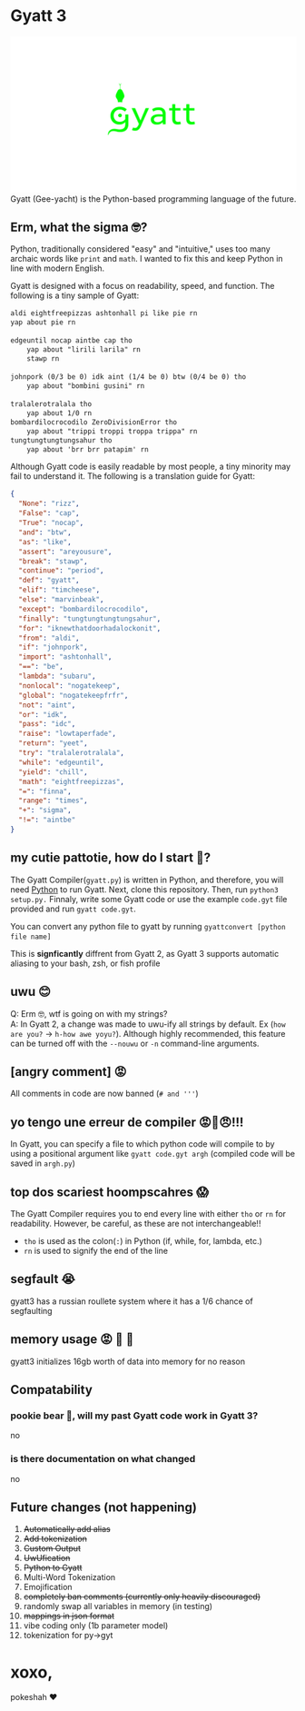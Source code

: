 # Gyatt 3
![A Logo of Gyatt in the style of Python](img/logo.png "A Logo of Gyatt in the style of Python")
Gyatt (Gee-yacht) is the Python-based programming language of the future.

## Erm, what the sigma 🤓?
Python, traditionally considered "easy" and "intuitive," uses too many archaic words like `print` and `math`. I wanted to fix this and keep Python in line with modern  English.

Gyatt is designed with a focus on readability, speed, and function.
The following is a tiny sample of Gyatt:
```applescript
aldi eightfreepizzas ashtonhall pi like pie rn
yap about pie rn

edgeuntil nocap aintbe cap tho
    yap about "lirili larila" rn
    stawp rn

johnpork (0/3 be 0) idk aint (1/4 be 0) btw (0/4 be 0) tho
    yap about "bombini gusini" rn

tralalerotralala tho
    yap about 1/0 rn
bombardilocrocodilo ZeroDivisionError tho
    yap about "trippi troppi troppa trippa" rn
tungtungtungtungsahur tho
    yap about 'brr brr patapim' rn
```

Although Gyatt code is easily readable by most people, a tiny minority may fail to understand it. The following is a translation guide for Gyatt:

```json 
{ 
  "None": "rizz",
  "False": "cap",
  "True": "nocap",
  "and": "btw",
  "as": "like",
  "assert": "areyousure",
  "break": "stawp",
  "continue": "period",
  "def": "gyatt",
  "elif": "timcheese",
  "else": "marvinbeak",
  "except": "bombardilocrocodilo",
  "finally": "tungtungtungtungsahur",
  "for": "iknewthatdoorhadalockonit",
  "from": "aldi",
  "if": "johnpork",
  "import": "ashtonhall",
  "==": "be",
  "lambda": "subaru",
  "nonlocal": "nogatekeep",
  "global": "nogatekeepfrfr",
  "not": "aint",
  "or": "idk",
  "pass": "idc",
  "raise": "lowtaperfade",
  "return": "yeet",
  "try": "tralalerotralala",
  "while": "edgeuntil",
  "yield": "chill",
  "math": "eightfreepizzas",
  "=": "finna",
  "range": "times",
  "+": "sigma",
  "!=": "aintbe"
}
  ```

## my cutie pattotie, how do I start 🫶?

The Gyatt Compiler(`gyatt.py`) is written in Python, and therefore, you will need [Python](https://www.python.org/) to run Gyatt. Next, clone this repository. Then, run `python3 setup.py.` Finnaly, write some Gyatt code or use the example `code.gyt` file provided and run `gyatt code.gyt`.


You can convert any python file to gyatt by running `gyattconvert [python file name]`

This is **signficantly** diffrent from Gyatt 2, as Gyatt 3 supports automatic aliasing to your bash, zsh, or fish profile

## uwu 😊

Q: Erm 🤓, wtf is going on with my strings?
<br>A: In Gyatt 2, a change was made to uwu-ify all strings by default. Ex (`how are you?` -> `h-how awe yoyu?`). Although highly recommended, this feature can be turned off with the `--nouwu` or `-n` command-line arguments.

## [angry comment] 😡
All comments in code are now banned (`# and '''`)

## yo tengo une erreur de compiler 😡🤬😠!!!

In Gyatt, you can specify a file to which python code will compile to by using a positional argument like `gyatt code.gyt argh` (compiled code will be saved in `argh.py`)

## top dos scariest hoompscahres 😱
The Gyatt Compiler requires you to end every line with either `tho` or `rn` for readability. However, be careful, as these are not interchangeable!! 
- `tho` is used as the colon(`:`) in Python (if, while, for, lambda, etc.)
- `rn` is used to signify the end of the line

## segfault 😭
gyatt3 has a russian roullete system where it has a 1/6 chance of segfaulting

## memory usage 😡 💢 💢 
gyatt3 initializes 16gb worth of data into memory for no reason 


## Compatability
### pookie bear 🥰, will my past Gyatt code work in Gyatt 3?
no

### is there documentation on what changed
no

## Future changes (not happening)

1. ~~Automatically add alias~~
2. ~~Add tokenization~~
3. ~~Custom Output~~
4. ~~UwUfication~~
5. ~~Python to Gyatt~~
6. Multi-Word Tokenization
7. Emojification
8. ~~completely ban comments (currently only heavily discouraged)~~
9. randomly swap all variables in memory (in testing)
10. ~~mappings in json format~~
11. vibe coding only (1b parameter model)
12. tokenization for py->gyt

# xoxo,
pokeshah ❤️
